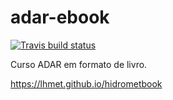 # adar-ebook 

[![Travis build status](https://travis-ci.org/lhmet/adar-ebook.svg?branch=master)](https://travis-ci.org/lhmet/adar-ebook)

Curso ADAR em formato de livro.


https://lhmet.github.io/hidrometbook
